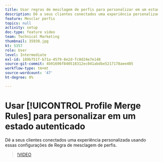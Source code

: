```yaml
---
title: Usar regras de mesclagem de perfis para personalizar em um estado autenticado
description: Dê a seus clientes conectados uma experiência personalizada usando essas configurações de Regra de mesclagem de perfis.
feature: Mesclar perfis
topics: null
activity: setup
doc-type: feature video
team: Technical Marketing
thumbnail: 35938.jpg
kt: 5357
role: User
level: Intermediate
exl-id: 189b751f-b71a-4579-8e2d-fc0d24e7e148
source-git-commit: 4b91696f840518312ec041abdbe5217178aee405
workflow-type: tm+mt
source-wordcount: '47'
ht-degree: 0%

---
```


# Usar [!UICONTROL Profile Merge Rules] para personalizar em um estado autenticado

Dê a seus clientes conectados uma experiência personalizada usando essas configurações de Regra de mesclagem de perfis.

>[!VIDEO](https://video.tv.adobe.com/v/35938/?quality=12&learn=on)
